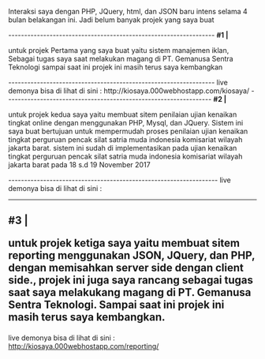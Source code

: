 <p>Interaksi saya dengan PHP, JQuery, html, dan JSON baru intens selama 4 bulan belakangan ini. Jadi belum banyak projek yang saya buat</p>
-----------------------------------------------------------------
<strong> #1  |</strong> <p> untuk projek Pertama yang saya buat yaitu sistem manajemen iklan, Sebagai tugas saya saat melakukan magang di PT. Gemanusa Sentra Teknologi sampai saat ini projek ini masih terus saya kembangkan</p>
-----------------------------------------------------------------
live demonya bisa di lihat di sini :
http://kiosaya.000webhostapp.com/kiosaya/
-----------------------------------------------------------------
<strong> #2  |</strong> <p> untuk projek kedua saya yaitu membuat sitem penilaian ujian kenaikan tingkat online dengan menggunakan PHP, Mysql, dan JQuery. Sistem ini saya buat bertujuan untuk mempermudah proses penilaian ujian kenaikan tingkat perguruan pencak silat satria muda indonesia komisariat wilayah jakarta barat. sistem ini sudah di implementasikan pada ujian kenaikan tingkat perguruan pencak silat satria muda indonesia komisariat wilayah jakarta barat pada 18 s.d 19 November 2017</p>
------------------------------------------------------------------
live demonya bisa di lihat di sini :

-----------------------------------------------------------------
<strong> #3  |</strong> <p> untuk projek ketiga saya yaitu membuat sitem reporting menggunakan JSON, JQuery, dan PHP, dengan memisahkan server side dengan client side., projek ini juga saya rancang sebagai tugas saat saya melakukang magang di PT. Gemanusa Sentra Teknologi. Sampai saat ini projek ini masih terus saya kembangkan. </p>
------------------------------------------------------------------
live demonya bisa di lihat di sini :
http://kiosaya.000webhostapp.com/reporting/
